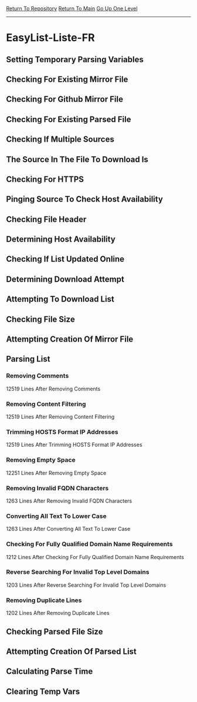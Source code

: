 [Return To Repository](https://github.com/deathbybandaid/piholeparser/)
[Return To Main](https://github.com/deathbybandaid/piholeparser/blob/master/RecentRunLogs/Mainlog.md)
[Go Up One Level](https://github.com/deathbybandaid/piholeparser/blob/master/RecentRunLogs/TopLevelScripts/30-Processing-Blacklists.md)
____________________________________
# EasyList-Liste-FR
## Setting Temporary Parsing Variables
## Checking For Existing Mirror File
## Checking For Github Mirror File
## Checking For Existing Parsed File
## Checking If Multiple Sources
## The Source In The File To Download Is
## Checking For HTTPS
## Pinging Source To Check Host Availability
## Checking File Header
## Determining Host Availability
## Checking If List Updated Online
## Determining Download Attempt
## Attempting To Download List
## Checking File Size
## Attempting Creation Of Mirror File
## Parsing List
### Removing Comments
12519 Lines After Removing Comments
### Removing Content Filtering
12519 Lines After Removing Content Filtering
### Trimming HOSTS Format IP Addresses
12519 Lines After Trimming HOSTS Format IP Addresses
### Removing Empty Space
12251 Lines After Removing Empty Space
### Removing Invalid FQDN Characters
1263 Lines After Removing Invalid FQDN Characters
### Converting All Text To Lower Case
1263 Lines After Converting All Text To Lower Case
### Checking For Fully Qualified Domain Name Requirements
1212 Lines After Checking For Fully Qualified Domain Name Requirements
### Reverse Searching For Invalid Top Level Domains
1203 Lines After Reverse Searching For Invalid Top Level Domains
### Removing Duplicate Lines
1202 Lines After Removing Duplicate Lines
## Checking Parsed File Size
## Attempting Creation Of Parsed List
## Calculating Parse Time
## Clearing Temp Vars
